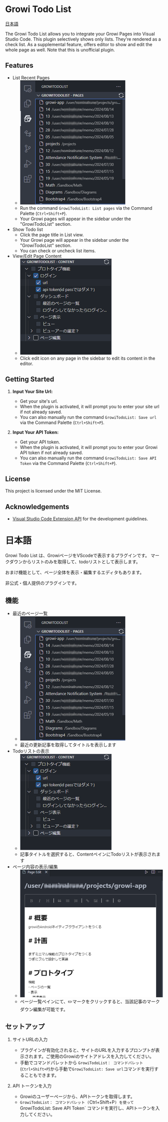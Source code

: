 # Growi Todo List
[日本語](#日本語)

The Growi Todo List allows you to integrate your Growi Pages into Visual Studio Code. This plugin selectively shows only lists. They're rendered as a check list. As a supplemental feature, offers editor to show and edit the whole page as well.
Note that this is unofficial plugin.

## Features
- List Recent Pages
   - ![](resources/plugin-screenshot01.png)
   - Run the command `GrowiTodoList: List pages` via the Command Palette (`Ctrl+Shift+P`).
   - Your Growi pages will appear in the sidebar under the "GrowiTodoList" section.
- Show Todo list
   - Click the page title in List view.
   - Your Growi page will appear in the sidebar under the "GrowiTodoList" section.
   - You can check or uncheck list items.
- View/Edit Page Content
   - ![](resources/plugin-screenshot02.png)
   - Click edit icon on any page in the sidebar to edit its content in the editor.
## Getting Started

1. **Input Your Site Url:**
   - Get your site's url.
   - When the plugin is activated, it will prompt you to enter your site url if not already saved.
   - You can also manually run the command `GrowiTodoList: Save url` via the Command Palette (`Ctrl+Shift+P`).
   
1. **Input Your API Token:**
   - Get your API token.
   - When the plugin is activated, it will prompt you to enter your Growi API token if not already saved.
   - You can also manually run the command `GrowiTodoList: Save API Token` via the Command Palette (`Ctrl+Shift+P`).

## License

This project is licensed under the MIT License.

## Acknowledgements

- [Visual Studio Code Extension API](https://code.visualstudio.com/api) for the development guidelines.


# 日本語
Growi Todo List は、GrowiページをVScodeで表示するプラグインです。
マークダウンからリストのみを取得して、todoリストとして表示します。

おまけ機能として、ページ全体を表示・編集するエディタもあります。

非公式・個人提供のプラグインです。

## 機能
- 最近のページ一覧
   - ![](resources/plugin-screenshot01.png)
   - 最近の更新記事を取得してタイトルを表示します
- Todoリストの表示
   - ![](resources/plugin-screenshot02.png)
   - 記事タイトルを選択すると、ContentペインにTodoリストが表示されます
- ページ内容の表示/編集
   - ![](resources/plugin-screenshot03.png)
   - ページ一覧ペインにて、✏️マークをクリックすると、当該記事のマークダウン編集が可能です。

## セットアップ
1. サイトURLの入力
   - プラグインが有効化されると、サイトのURLを入力するプロンプトが表示されます。ご使用のGrowiのサイトアドレスを入力してください。
   - 手動でコマンドパレットから `GrowiTodoList： コマンドパレット`(`Ctrl+Shift+P`)から手動で`GrowiTodoList: Save url`コマンドを実行することもできます。
   
1. API トークンを入力
   - Growiのユーザーページから、APIトークンを取得します。
   - `GrowiTodoList： コマンドパレット (`Ctrl+Shift+P`) を使って `GrowiTodoList: Save API Token` コマンドを実行し、APIトークンを入力してください。